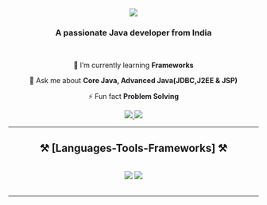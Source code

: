 

<h1 align="center">
    <img src="https://readme-typing-svg.herokuapp.com/?font=Righteous&size=35&center=true&vCenter=true&width=500&height=70&duration=4000&lines=Hi+There!+👋;+I'm+Sujithraj!;" />
</h1>

<h3 align="center">A passionate Java developer from India</h3>

<br/>

<div align="center">
 
 🌱 I’m currently learning **Frameworks**

💬 Ask me about **Core Java, Advanced Java(JDBC,J2EE & JSP)**

⚡ Fun fact **Problem Solving**

 </div>
 
<div align="center"> 
  <a href="mailto:sujithraj0307@gmail.com">
    <img src="https://img.shields.io/badge/Gmail-333333?style=for-the-badge&logo=gmail&logoColor=red" />
  </a>
  <a href="https://linkedin.com/in/sujithraj-s-57a0092b3" target="_blank">
    <img src="https://img.shields.io/badge/LinkedIn-0077B5?style=for-the-badge&logo=linkedin&logoColor=white" target="_blank" />
  </a>
</div>

 <hr/>
 
<h2 align="center">⚒️ [Languages-Tools-Frameworks] ⚒️</h2>
<br/>
<div align="center">
    <img src="https://skillicons.dev/icons?i=html,css,vscode,github,mysql" />
    <img src="https://skillicons.dev/icons?i=java" /><br>
</div>

<br/>
<hr/>
